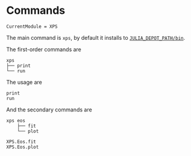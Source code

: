 # Commands

```@meta
CurrentModule = XPS
```

The main command is `xps`, by default it installs to [`JULIA_DEPOT_PATH/bin`](http://docs.julialang.org/en/v1/manual/environment-variables/#JULIA_DEPOT_PATH).

The first-order commands are

```
xps
├── print
└── run
```

The usage are

```@docs
print
run
```

And the secondary commands are

```
xps eos
    ├── fit
    └── plot
```

```@docs
XPS.Eos.fit
XPS.Eos.plot
```
